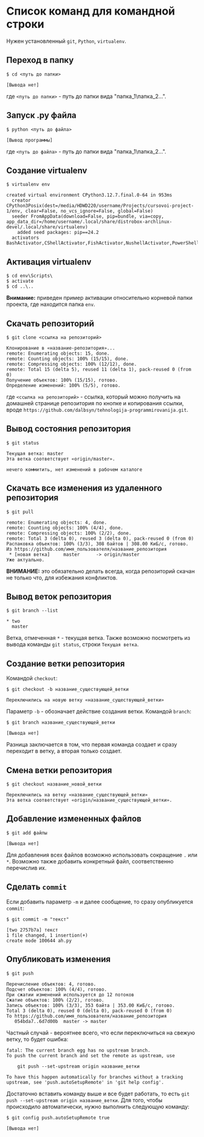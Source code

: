 # Список команд для командной строки
Нужен установленный `git`, `Python`, `virtualenv`.

## Переход в папку
```shell
$ cd <путь до папки>

[Вывода нет]
```
где `<путь до папки>` - путь до папки вида "папка_1\папка_2\...".

## Запуск .py файла
```shell
$ python <путь до файла>

[Вывод программы]
```
где `<путь до файла>` - путь до папки вида "папка_1\папка_2\...".

## Создание virtualenv
```shell
$ virtualenv env

created virtual environment CPython3.12.7.final.0-64 in 953ms
  creator CPython3Posix(dest=/media/HDWD220/username/Projects/cursovoi-project-1/env, clear=False, no_vcs_ignore=False, global=False)
  seeder FromAppData(download=False, pip=bundle, via=copy, app_data_dir=/home/username/.local/share/distrobox-archlinux-devel/.local/share/virtualenv)
    added seed packages: pip==24.2
  activators BashActivator,CShellActivator,FishActivator,NushellActivator,PowerShellActivator,PythonActivator
```

## Активация virtualenv
```shell
$ cd env\Scripts\
$ activate
$ cd ..\..
```
**Внимание:** приведен пример активации относительно корневой папки проекта, где находится папка `env`.
## Скачать репозиторий
```shell
$ git clone <ссылка на репозиторий>

Клонирование в «название-репозитория»...
remote: Enumerating objects: 15, done.
remote: Counting objects: 100% (15/15), done.
remote: Compressing objects: 100% (12/12), done.
remote: Total 15 (delta 5), reused 11 (delta 1), pack-reused 0 (from 0)
Получение объектов: 100% (15/15), готово.
Определение изменений: 100% (5/5), готово.
```
где `<ссылка на репозиторий>` - ссылка, который можно получить на домашней странице репозитория по кнопке и копирования ссылки, вроде `https://github.com/dalbsyn/tehnologija-programmirovanija.git`.
## Вывод состояния репозитория
```shell
$ git status

Текущая ветка: master
Эта ветка соответствует «origin/master».

нечего коммитить, нет изменений в рабочем каталоге
```
## Скачать все изменения из удаленного репозитория
```shell
$ git pull

remote: Enumerating objects: 4, done.
remote: Counting objects: 100% (4/4), done.
remote: Compressing objects: 100% (2/2), done.
remote: Total 3 (delta 0), reused 3 (delta 0), pack-reused 0 (from 0)
Распаковка объектов: 100% (3/3), 308 байтов | 308.00 КиБ/с, готово.
Из https://github.com/имя_пользователя/название_репозитория
 * [новая ветка]     master      -> origin/master
Уже актуально.
```
**ВНИМАНИЕ:** это обязательно делать всегда, когда репозиторий скачан не только что, для избежания конфликтов. 
## Вывод веток репозитория
```shell
$ git branch --list

* two
  master
```
Ветка, отмеченная `*` - текущая ветка.
Также возможно посмотреть из вывода команды `git status`, строки `Текущая ветка`.
## Создание ветки репозитория
Командой `checkout`:
```shell
$ git checkout -b название_существующей_ветки

Переключились на новую ветку «название_существующей_ветки»
```
Параметр `-b` - обозначает действие создания ветки.
Командой `branch`:
```shell
$ git branch название_существующей_ветки

[Вывода нет]
```
Разница заключается в том, что первая команда создает и сразу переходит в ветку, а вторая только создает. 
## Смена ветки репозитория
```shell
$ git checkout название_новой_ветки

Переключились на ветку «название_существующей_ветки»
Эта ветка соответствует «origin/название_существующей_ветки».
```
## Добавление измененных файлов
```shell
$ git add файлы

[Вывода нет]
```
Для добавления всех файлов возможно использовать сокращение `.` или `*`.
Возможно также добавить конкретный файл, соответственно перечислив их.
## Сделать `commit`
Если добавить параметр `-m` и далее сообщение, то сразу опубликуется `commit`:
```shell
$ git commit -m "текст"

[two 2757b7a] текст
1 file changed, 1 insertion(+)
create mode 100644 ah.py
```
## Опубликовать изменения
```shell
$ git push

Перечисление объектов: 4, готово.
Подсчет объектов: 100% (4/4), готово.
При сжатии изменений используется до 12 потоков
Сжатие объектов: 100% (2/2), готово.
Запись объектов: 100% (3/3), 353 байта | 353.00 КиБ/с, готово.
Total 3 (delta 0), reused 0 (delta 0), pack-reused 0 (from 0)
To https://github.com/имя_пользователя/название_репозитория
   054bda7..6d7d00b  master -> master
```
Частный случай - вероятнее всего, что если переключиться на свежую ветку, то будет ошибка:
```shell
fatal: The current branch egg has no upstream branch.
To push the current branch and set the remote as upstream, use

    git push --set-upstream origin название_ветки

To have this happen automatically for branches without a tracking
upstream, see 'push.autoSetupRemote' in 'git help config'.
```
Достаточно вставить команду выше и все будет работать, то есть `git push --set-upstream origin название_ветки`.
Для того, чтобы происходило автоматически, нужно выполнить следующую команду:
```shell
$ git config push.autoSetupRemote true

[Вывода нет]
```

